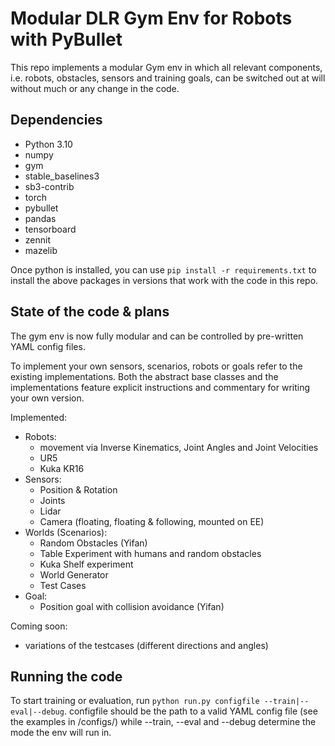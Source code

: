 # Modular DLR Gym Env for Robots with PyBullet

This repo implements a modular Gym env in which all relevant components, i.e. robots, obstacles, sensors and training goals, can be switched out at will without much or any change in the code.

## Dependencies

- Python 3.10
- numpy
- gym
- stable_baselines3
- sb3-contrib
- torch
- pybullet
- pandas
- tensorboard
- zennit
- mazelib

Once python is installed, you can use ```pip install -r requirements.txt``` to install the above packages in versions that work with the code in this repo.

## State of the code & plans

The gym env is now fully modular and can be controlled by pre-written YAML config files.

To implement your own sensors, scenarios, robots or goals refer to the existing implementations. Both the abstract base classes and the implementations feature explicit instructions and commentary for writing your own version.

Implemented:
- Robots:
    - movement via Inverse Kinematics, Joint Angles and Joint Velocities
    - UR5
    - Kuka KR16
- Sensors:
    - Position & Rotation
    - Joints
    - Lidar
    - Camera (floating, floating & following, mounted on EE)
- Worlds (Scenarios):
    - Random Obstacles (Yifan)
    - Table Experiment with humans and random obstacles
    - Kuka Shelf experiment
    - World Generator
    - Test Cases
- Goal:
    - Position goal with collision avoidance (Yifan)

Coming soon:
- variations of the testcases (different directions and angles)

## Running the code

To start training or evaluation, run ```python run.py configfile --train|--eval|--debug```. configfile should be the path to a valid YAML config file (see the examples in /configs/) while --train, --eval and --debug determine the mode the env will run in.